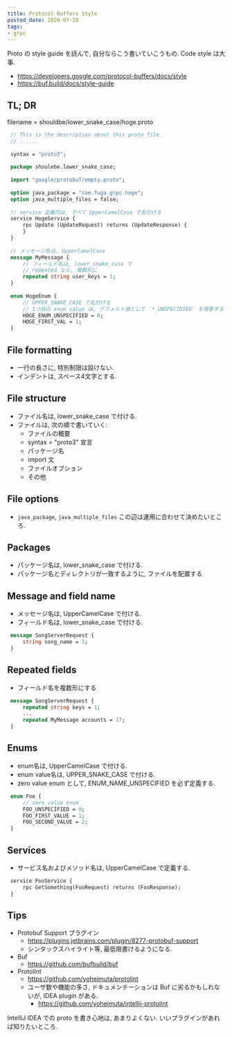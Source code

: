 ```yaml
---
title: Protocol Buffers Style
posted_date: 2020-07-28
tags:
- grpc
---
```


Proto の style guide を読んで, 自分ならこう書いていこうもの.
Code style は大事.

- https://developers.google.com/protocol-buffers/docs/style
- https://buf.build/docs/style-guide

## TL; DR

filename = shouldbe/lower_snake_case/hoge.proto
```proto
 // This is the description about this proto file.
 // ......
 
 syntax = "proto3";
 
 package shoulebe.lower_snake_case;
 
 import "google/protobuf/empty.proto";
 
 option java_package = "com.fuga.grpc.hoge";
 option java_multiple_files = false;
 
 // service 定義内は, すべて UpperCamelCase で名付ける
 service HogeService {
     rpc Update (UpdateRequest) returns (UpdateResponse) {
     }
 }
 
 // メッセージ名は, UpperCamelCase
 message MyMessage {
     // フィールド名は, lower_snake_case で
     // repeated なら, 複数形に
     repeated string user_keys = 1;
 }
 
 enum HogeEnum {
     // UPPER_SNAKE_CASE で名付ける
     // 1つ目の enum value は, デフォルト値として `*_UNSPECIDIED` を用意する
     HOGE_ENUM_UNSPECIFIED = 0;
     HOGE_FIRST_VAL = 1;
 }
```

## File formatting
- 一行の長さに, 特別制限は設けない.
- インデントは, スペース4文字とする.

## File structure
- ファイル名は, lower_snake_case で付ける.
- ファイルは, 次の順で書いていく:
  - ファイルの概要
  - syntax = "proto3" 宣言
  - パッケージ名
  - import 文
  - ファイルオプション
  - その他

## File options
- `java_package`, `java_multiple_files` この辺は運用に合わせて決めたいところ.

## Packages
- パッケージ名は, lower_snake_case で付ける.
- パッケージ名とディレクトリが一致するように, ファイルを配置する

## Message and field name
- メッセージ名は, UpperCamelCase で付ける.
- フィールド名は, lower_snake_case で付ける.

```proto
 message SongServerRequest {
     string song_name = 1;
 }
```

## Repeated fields
- フィールド名を複数形にする

```proto
 message SongServerRequest {
     repeated string keys = 1;
     ...
     repeated MyMessage accounts = 17;
 }
```

## Enums
- enum名は, UpperCamelCase で付ける.
- enum value名は, UPPER_SNAKE_CASE で付ける.
- zero value enum として, ENUM_NAME_UNSPECIFIED を必ず定義する.

```proto
 enum Foo {
     // zero value enum
     FOO_UNSPECIFIED = 0;
     FOO_FIRST_VALUE = 1;
     FOO_SECOND_VALUE = 2;
 }
```

## Services
- サービス名およびメソッド名は, UpperCamelCase で定義する.

```proto
 service FooService {
     rpc GetSomething(FooRequest) returns (FooResponse);
 }
```

## Tips

- Protobuf Support プラグイン
    - https://plugins.jetbrains.com/plugin/8277-protobuf-support
    - シンタックスハイライト等, 最低限書けるようになる.
- Buf
    - https://github.com/bufbuild/buf
- Protolint
    - https://github.com/yoheimuta/protolint
    - ユーザ数や機能の多さ, ドキュメンテーションは Buf に劣るかもしれないが, IDEA plugin がある.
        - https://github.com/yoheimuta/intellij-protolint

IntelliJ IDEA での proto を書き心地は, あまりよくない.
いいプラグインがあれば知りたいところ.
